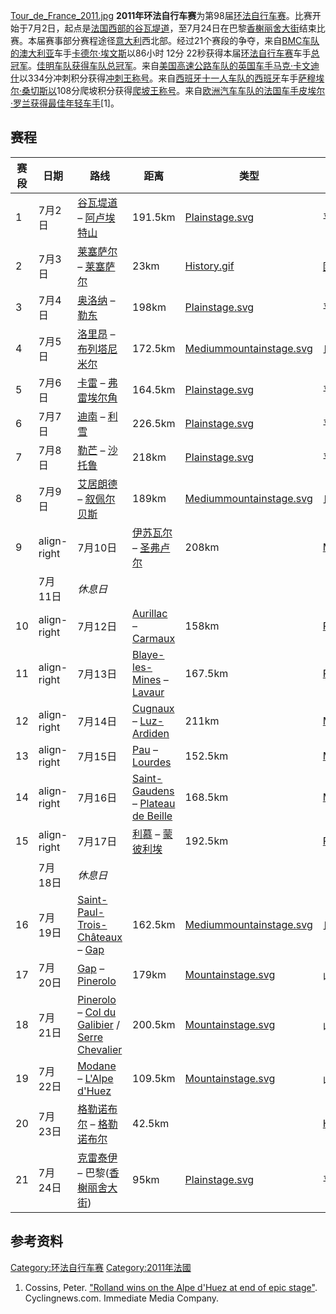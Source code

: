 [Tour_de_France_2011.jpg](https://zh.wikipedia.org/wiki/File:Tour_de_France_2011.jpg "fig:Tour_de_France_2011.jpg") **2011年环法自行车赛**为第98届[环法自行车赛](../Page/环法自行车赛.md "wikilink")。比赛开始于7月2日，起点是[法国西部的](https://zh.wikipedia.org/wiki/法国 "wikilink")[谷瓦堤道](https://zh.wikipedia.org/wiki/谷瓦堤道 "wikilink")，至7月24日在巴黎[香榭丽舍大街](../Page/香榭丽舍大街.md "wikilink")结束比赛。本届赛事部分赛程途径[意大利](../Page/意大利.md "wikilink")西北部。经过21个赛段的争夺，来自[BMC车队的](https://zh.wikipedia.org/wiki/BMC车队 "wikilink")[澳大利亚](../Page/澳大利亚.md "wikilink")车手[卡德尔·埃文斯](../Page/卡德尔·埃文斯.md "wikilink")以86小时 12分 22秒获得本届[环法自行车赛](../Page/环法自行车赛.md "wikilink")车手[总冠军](https://zh.wikipedia.org/wiki/黄衫 "wikilink")。[佳明车队获得车队总冠军](https://zh.wikipedia.org/wiki/佳明车队 "wikilink")。来自[美国高速公路车队的](https://zh.wikipedia.org/wiki/美国高速公路车队 "wikilink")[英国车手](https://zh.wikipedia.org/wiki/英国 "wikilink")[马克·卡文迪什](../Page/马克·卡文迪什.md "wikilink")以334分冲刺积分获得[冲刺王称号](https://zh.wikipedia.org/wiki/绿衫 "wikilink")。来自[西班牙十一人车队的](https://zh.wikipedia.org/wiki/西班牙十一人车队 "wikilink")[西班牙](../Page/西班牙.md "wikilink")车手[萨穆埃尔·桑切斯以](https://zh.wikipedia.org/wiki/萨穆埃尔·桑切斯 "wikilink")108分爬坡积分获得[爬坡王称号](https://zh.wikipedia.org/wiki/圆点衫 "wikilink")。来自[欧洲汽车车队的](https://zh.wikipedia.org/wiki/欧洲汽车车队 "wikilink")[法国车手](https://zh.wikipedia.org/wiki/法国 "wikilink")[皮埃尔·罗兰获得](https://zh.wikipedia.org/wiki/皮埃尔·罗兰 "wikilink")[最佳年轻车手](https://zh.wikipedia.org/wiki/白衫 "wikilink")\[1\]。

## 赛程

| 赛段 | 日期                | 路线                                                                                                                                                                                                                        | 距离      | 类型                                                                                                                  | 冠军                                                        |
| -- | ----------------- | ------------------------------------------------------------------------------------------------------------------------------------------------------------------------------------------------------------------------- | ------- | ------------------------------------------------------------------------------------------------------------------- | --------------------------------------------------------- |
| 1  | 7月2日              | [谷瓦堤道](https://zh.wikipedia.org/wiki/谷瓦堤道 "wikilink") – [阿卢埃特山](https://zh.wikipedia.org/wiki/阿卢埃特山 "wikilink")                                                                                                           | 191.5km | [Plainstage.svg](https://zh.wikipedia.org/wiki/File:Plainstage.svg "fig:Plainstage.svg")                            | 平地赛段                                                      |
| 2  | 7月3日              | [莱塞萨尔](https://zh.wikipedia.org/wiki/莱塞萨尔 "wikilink") – [莱塞萨尔](https://zh.wikipedia.org/wiki/莱塞萨尔 "wikilink")                                                                                                             | 23km    | [History.gif](https://zh.wikipedia.org/wiki/File:History.gif "fig:History.gif")                                     | [团体计时赛段](https://zh.wikipedia.org/wiki/团体计时赛段 "wikilink") |
| 3  | 7月4日              | [奥洛纳](https://zh.wikipedia.org/wiki/奥洛纳 "wikilink") – [勒东](https://zh.wikipedia.org/wiki/勒东 "wikilink")                                                                                                                   | 198km   | [Plainstage.svg](https://zh.wikipedia.org/wiki/File:Plainstage.svg "fig:Plainstage.svg")                            | 平地赛段                                                      |
| 4  | 7月5日              | [洛里昂](../Page/洛里昂.md "wikilink") – [布列塔尼米尔](https://zh.wikipedia.org/wiki/布列塔尼米尔 "wikilink")                                                                                                                              | 172.5km | [Mediummountainstage.svg](https://zh.wikipedia.org/wiki/File:Mediummountainstage.svg "fig:Mediummountainstage.svg") | 丘陵赛段                                                      |
| 5  | 7月6日              | [卡雷](https://zh.wikipedia.org/wiki/卡雷 "wikilink") – [弗雷埃尔角](https://zh.wikipedia.org/wiki/弗雷埃尔角 "wikilink")                                                                                                               | 164.5km | [Plainstage.svg](https://zh.wikipedia.org/wiki/File:Plainstage.svg "fig:Plainstage.svg")                            | 平地赛段                                                      |
| 6  | 7月7日              | [迪南](../Page/迪南.md "wikilink") – [利雪](../Page/利雪.md "wikilink")                                                                                                                                                           | 226.5km | [Plainstage.svg](https://zh.wikipedia.org/wiki/File:Plainstage.svg "fig:Plainstage.svg")                            | 平地赛段                                                      |
| 7  | 7月8日              | [勒芒](../Page/勒芒.md "wikilink") – [沙托鲁](../Page/沙托鲁.md "wikilink")                                                                                                                                                         | 218km   | [Plainstage.svg](https://zh.wikipedia.org/wiki/File:Plainstage.svg "fig:Plainstage.svg")                            | 平地赛段                                                      |
| 8  | 7月9日              | [艾居朗德](https://zh.wikipedia.org/wiki/艾居朗德 "wikilink") – [叙佩尔贝斯](https://zh.wikipedia.org/wiki/叙佩尔贝斯 "wikilink")                                                                                                           | 189km   | [Mediummountainstage.svg](https://zh.wikipedia.org/wiki/File:Mediummountainstage.svg "fig:Mediummountainstage.svg") | 丘陵赛段                                                      |
| 9  | align-right|7月10日 | [伊苏瓦尔](https://zh.wikipedia.org/wiki/伊苏瓦尔 "wikilink") – [圣弗卢尔](https://zh.wikipedia.org/wiki/圣弗卢尔 "wikilink")                                                                                                             | 208km   | [Mediummountainstage.svg](https://zh.wikipedia.org/wiki/File:Mediummountainstage.svg "fig:Mediummountainstage.svg") | 丘陵赛段                                                      |
|    | 7月11日             | *休息日*                                                                                                                                                                                                                     |         |                                                                                                                     |                                                           |
| 10 | align-right|7月12日 | [Aurillac](https://zh.wikipedia.org/wiki/Aurillac "wikilink") – [Carmaux](https://zh.wikipedia.org/wiki/Carmaux "wikilink")                                                                                               | 158km   | [Plainstage.svg](https://zh.wikipedia.org/wiki/File:Plainstage.svg "fig:Plainstage.svg")                            | 平地赛段                                                      |
| 11 | align-right|7月13日 | [Blaye-les-Mines](https://zh.wikipedia.org/wiki/Blaye-les-Mines "wikilink") – [Lavaur](https://zh.wikipedia.org/wiki/Lavaur,_Tarn "wikilink")                                                                             | 167.5km | [Plainstage.svg](https://zh.wikipedia.org/wiki/File:Plainstage.svg "fig:Plainstage.svg")                            | 平地赛段                                                      |
| 12 | align-right|7月14日 | [Cugnaux](https://zh.wikipedia.org/wiki/Cugnaux "wikilink") – [Luz-Ardiden](https://zh.wikipedia.org/wiki/Luz-Ardiden "wikilink")                                                                                         | 211km   | [Mountainstage.svg](https://zh.wikipedia.org/wiki/File:Mountainstage.svg "fig:Mountainstage.svg")                   | 山地赛段                                                      |
| 13 | align-right|7月15日 | [Pau](https://zh.wikipedia.org/wiki/Pau,_Pyrénées-Atlantiques "wikilink") – [Lourdes](https://zh.wikipedia.org/wiki/Lourdes "wikilink")                                                                                   | 152.5km | [Mountainstage.svg](https://zh.wikipedia.org/wiki/File:Mountainstage.svg "fig:Mountainstage.svg")                   | 山地赛段                                                      |
| 14 | align-right|7月16日 | [Saint-Gaudens](https://zh.wikipedia.org/wiki/Saint-Gaudens,_Haute-Garonne "wikilink") – [Plateau de Beille](https://zh.wikipedia.org/wiki/Plateau_de_Beille "wikilink")                                                  | 168.5km | [Mountainstage.svg](https://zh.wikipedia.org/wiki/File:Mountainstage.svg "fig:Mountainstage.svg")                   | 山地赛段                                                      |
| 15 | align-right|7月17日 | [利慕](https://zh.wikipedia.org/wiki/利慕 "wikilink") – [蒙彼利埃](../Page/蒙彼利埃.md "wikilink")                                                                                                                                    | 192.5km | [Plainstage.svg](https://zh.wikipedia.org/wiki/File:Plainstage.svg "fig:Plainstage.svg")                            | 平地赛段                                                      |
|    | 7月18日             | *休息日*                                                                                                                                                                                                                     |         |                                                                                                                     |                                                           |
| 16 | 7月19日             | [Saint-Paul-Trois-Châteaux](https://zh.wikipedia.org/wiki/Saint-Paul-Trois-Châteaux "wikilink") – [Gap](https://zh.wikipedia.org/wiki/Gap,_Hautes-Alpes "wikilink")                                                       | 162.5km | [Mediummountainstage.svg](https://zh.wikipedia.org/wiki/File:Mediummountainstage.svg "fig:Mediummountainstage.svg") | 丘陵赛段                                                      |
| 17 | 7月20日             | [Gap](https://zh.wikipedia.org/wiki/Gap,_Hautes-Alpes "wikilink") – [Pinerolo](https://zh.wikipedia.org/wiki/Pinerolo "wikilink")                                                                                         | 179km   | [Mountainstage.svg](https://zh.wikipedia.org/wiki/File:Mountainstage.svg "fig:Mountainstage.svg")                   | 山地赛段                                                      |
| 18 | 7月21日             | [Pinerolo](https://zh.wikipedia.org/wiki/Pinerolo "wikilink") – [Col du Galibier](https://zh.wikipedia.org/wiki/Col_du_Galibier "wikilink") / [Serre Chevalier](https://zh.wikipedia.org/wiki/Serre_Chevalier "wikilink") | 200.5km | [Mountainstage.svg](https://zh.wikipedia.org/wiki/File:Mountainstage.svg "fig:Mountainstage.svg")                   | 山地赛段                                                      |
| 19 | 7月22日             | [Modane](https://zh.wikipedia.org/wiki/Modane "wikilink") – [L'Alpe d'Huez](https://zh.wikipedia.org/wiki/L'Alpe_d'Huez "wikilink")                                                                                       | 109.5km | [Mountainstage.svg](https://zh.wikipedia.org/wiki/File:Mountainstage.svg "fig:Mountainstage.svg")                   | 山地赛段                                                      |
| 20 | 7月23日             | [格勒诺布尔](../Page/格勒诺布尔.md "wikilink") – [格勒诺布尔](../Page/格勒诺布尔.md "wikilink")                                                                                                                                               | 42.5km  | |[History.gif](https://zh.wikipedia.org/wiki/File:History.gif "fig:History.gif")                                    | [个人计时赛](https://zh.wikipedia.org/wiki/个人计时赛 "wikilink")   |
| 21 | 7月24日             | [克雷泰伊](../Page/克雷泰伊.md "wikilink") – 巴黎([香榭丽舍大街](../Page/香榭丽舍大街.md "wikilink"))                                                                                                                                           | 95km    | [Plainstage.svg](https://zh.wikipedia.org/wiki/File:Plainstage.svg "fig:Plainstage.svg")                            | 平地赛段                                                      |

## 参考资料

[Category:环法自行车赛](https://zh.wikipedia.org/wiki/Category:环法自行车赛 "wikilink") [Category:2011年法國](https://zh.wikipedia.org/wiki/Category:2011年法國 "wikilink")

1.  Cossins, Peter. ["Rolland wins on the Alpe d'Huez at end of epic stage"](http://www.cyclingnews.com/races/tour-de-france-2011/stage-19/results/). Cyclingnews.com. Immediate Media Company.